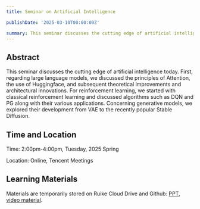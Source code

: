 ```yaml
---
title: Seminar on Artificial Intelligence

publishDate: '2025-03-10T00:00:00Z'

summary: This seminar discusses the cutting edge of artificial intelligence, including large language models, reinforcement learning, and generative models.
---
```


## Abstract
This seminar discusses the cutting edge of artificial intelligence today. First, regarding large language models, we discussed the principles of Attention, the use of Huggingface, and subsequent theoretical improvements and architectural innovations. For reinforcement learning, we started with classical reinforcement learning and discussed algorithms such as DQN and PG along with their various applications. Concerning generative models, we explored their development from VAE to the recently popular Stable Diffusion.

## Time and Location

Time: 2:00pm-4:00pm, Tuesday, 2025 Spring

Location: Online, Tencent Meetings



## Learning Materials

Materials are temporarily stored on Ruike Cloud Drive and Github: [PPT](https://github.com/Luminite9/2025AI), [video material](https://rec.ustc.edu.cn/share/70420a70-fe4e-11ef-bd87-19313cea3d09).
